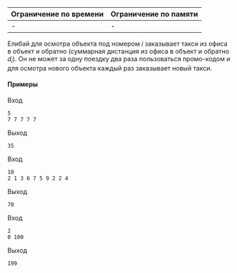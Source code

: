 



| Ограничение по времени      | Ограничение по памяти         |
|:----------------------------|:------------------------------|
|-|-|

Елибай для осмотра объекта под номером $i$ заказывает такси из офиса в объект и обратно (суммарная дистанция из офиса в объект и обратно $d_i$). Он не может за одну поездку два раза пользоваться промо-кодом и для осмотра нового объекта каждый раз заказывает новый такси.










#### Примеры

Вход
```
5
7 7 7 7 7
```

Выход
```
35
```
Вход
```
10
2 1 3 6 7 5 9 2 2 4
```

Выход
```
70
```
Вход
```
2
0 100
```

Выход
```
199
```
